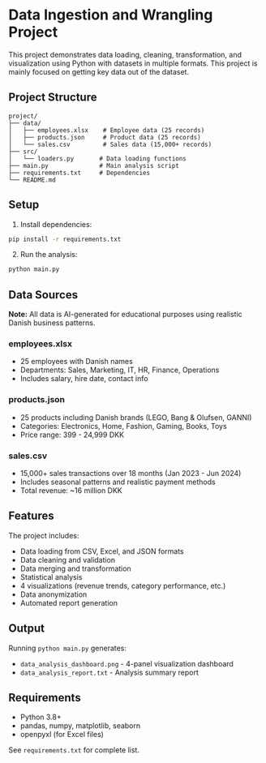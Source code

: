 # Data Ingestion and Wrangling Project

This project demonstrates data loading, cleaning, transformation, and visualization using Python with datasets in multiple formats. This project is mainly focused on getting key data out of the dataset.

## Project Structure

```
project/
├── data/
│   ├── employees.xlsx    # Employee data (25 records)
│   ├── products.json     # Product data (25 records)  
│   └── sales.csv         # Sales data (15,000+ records)
├── src/
│   └── loaders.py       # Data loading functions
├── main.py              # Main analysis script
├── requirements.txt     # Dependencies
└── README.md           
```

## Setup

1. Install dependencies:
```bash
pip install -r requirements.txt
```

2. Run the analysis:
```bash
python main.py
```

## Data Sources

**Note:** All data is AI-generated for educational purposes using realistic Danish business patterns.

### employees.xlsx
- 25 employees with Danish names
- Departments: Sales, Marketing, IT, HR, Finance, Operations
- Includes salary, hire date, contact info

### products.json  
- 25 products including Danish brands (LEGO, Bang & Olufsen, GANNI)
- Categories: Electronics, Home, Fashion, Gaming, Books, Toys
- Price range: 399 - 24,999 DKK

### sales.csv
- 15,000+ sales transactions over 18 months (Jan 2023 - Jun 2024)
- Includes seasonal patterns and realistic payment methods
- Total revenue: ~16 million DKK

## Features

The project includes:
- Data loading from CSV, Excel, and JSON formats
- Data cleaning and validation
- Data merging and transformation
- Statistical analysis
- 4 visualizations (revenue trends, category performance, etc.)
- Data anonymization
- Automated report generation

## Output

Running `python main.py` generates:
- `data_analysis_dashboard.png` - 4-panel visualization dashboard
- `data_analysis_report.txt` - Analysis summary report

## Requirements

- Python 3.8+
- pandas, numpy, matplotlib, seaborn
- openpyxl (for Excel files)

See `requirements.txt` for complete list.
